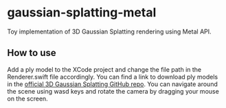 # gaussian-splatting-metal
Toy implementation of 3D Gaussian Splatting rendering using Metal API.

## How to use
Add a ply model to the XCode project and change the file path in the Renderer.swift file accordingly.
You can find a link to download ply models in the [official 3D Gaussian Splatting GitHub repo](https://github.com/graphdeco-inria/gaussian-splatting).
You can navigate around the scene using wasd keys and rotate the camera by dragging your mouse on the screen.

